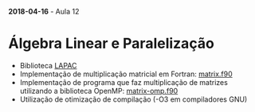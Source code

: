 **2018-04-16** - Aula 12

# Álgebra Linear e Paralelização

  * Biblioteca [LAPAC](http://www.netlib.org/lapack/index.html)
  * Implementação de multiplicação matricial em Fortran: [matrix.f90](matrix.f90)
  * Implementação de programa que faz multiplicação de matrizes utilizando a biblioteca OpenMP: [matrix-omp.f90](matrix-omp.f90)
  * Utilização de otimização de compilação (-O3 em compiladores GNU)
